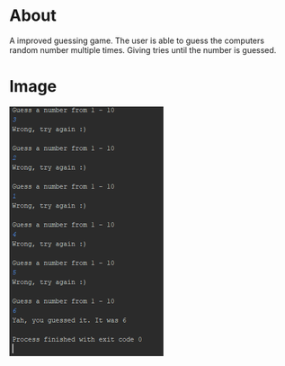 # About
A improved guessing game. The user is able to guess the computers random number multiple times. Giving tries until the number is guessed.

# Image
![](WhileGuessing.PNG)
